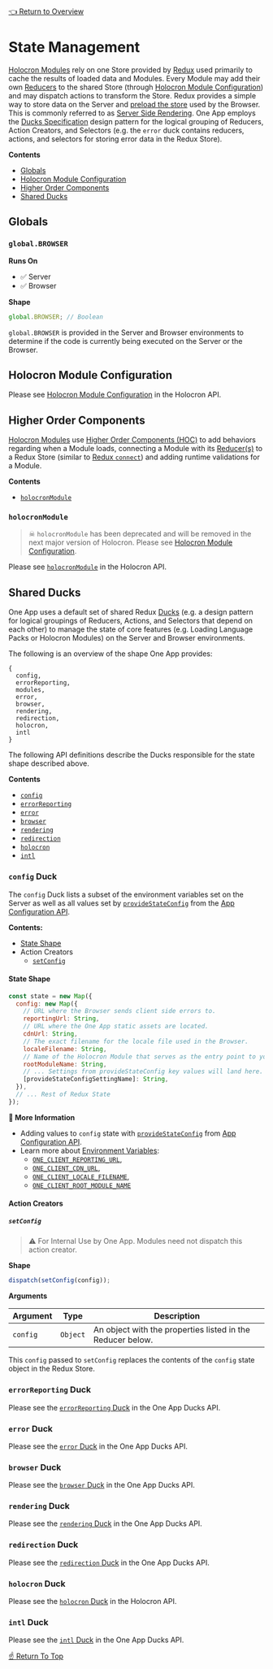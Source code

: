 [👈 Return to Overview](../API.md)

# State Management

[Holocron Modules](../API.md#modules) rely on one Store provided by [Redux](https://redux.js.org/) used primarily to cache the results of loaded data and Modules. Every Module may add their own [Reducers](https://redux.js.org/basics/reducers/) to the shared Store (through [Holocron Module Configuration]) and may dispatch actions to transform the Store. Redux provides a simple way to store data on the Server and [preload the store](https://redux.js.org/recipes/server-rendering#inject-initial-component-html-and-state) used by the Browser. This is commonly referred to as [Server Side Rendering](https://redux.js.org/recipes/server-rendering). One App employs the [Ducks Specification](https://github.com/erikras/ducks-modular-redux) design pattern for the logical grouping of Reducers, Action Creators, and Selectors (e.g. the `error` duck contains reducers, actions, and selectors for storing error data in the Redux Store).

**Contents**
* [Globals](#globals)
* [Holocron Module Configuration](#holocron-module-configuration)
* [Higher Order Components](#higher-order-components)
* [Shared Ducks](#shared-ducks)

## Globals

### `global.BROWSER`

**Runs On**
* ✅ Server
* ✅ Browser

**Shape**

```js
global.BROWSER; // Boolean
```

`global.BROWSER` is provided in the Server and Browser environments to determine if the code is currently being executed on the Server or the Browser.

## Holocron Module Configuration

<!--ONE-DOCS path="https://cdn.jsdelivr.net/gh/americanexpress/holocron@one-doc-templating/packages/holocron/API.md" id="Module.holocron" parentHeaderLevel="2" start-->

Please see [Holocron Module Configuration](https://github.com/americanexpress/holocron/blob/master/packages/holocron/API.md#holocron-module-configuration) in the Holocron API.

<!--ONE-DOCS end-->


## Higher Order Components

[Holocron Modules](../API.md#modules) use [Higher Order Components (HOC)](https://reactjs.org/docs/higher-order-components.html) to add behaviors regarding when a Module loads, connecting a Module with its [Reducer(s)](https://redux.js.org/basics/reducers/) to a Redux Store (similar to [Redux `connect`](https://react-redux.js.org/api/connect)) and adding runtime validations for a Module.

**Contents**
* [`holocronModule`](#holocronmodule)

<!--ONE-DOCS path="https://cdn.jsdelivr.net/gh/americanexpress/holocron@one-doc-templating/packages/holocron/API.md" id="holocronModule" parentHeaderLevel="2" start-->

### `holocronModule`

> ☠ `holocronModule` has been deprecated and will be removed in the next major version of Holocron. Please see [Holocron Module Configuration].

Please see [`holocronModule`](https://github.com/americanexpress/holocron/blob/master/packages/holocron/API.md#holocronmodule) in the Holocron API.

<!--ONE-DOCS end-->

## Shared Ducks

One App uses a default set of shared Redux [Ducks](https://github.com/erikras/ducks-modular-redux) (e.g. a design pattern for logical groupings of Reducers, Actions, and Selectors that depend on each other) to manage the state of core features (e.g. Loading Language Packs or Holocron Modules) on the Server and Browser environments.

The following is an overview of the shape One App provides:

```
{
  config,
  errorReporting,
  modules,
  error,
  browser,
  rendering,
  redirection,
  holocron,
  intl
}
```

The following API definitions describe the Ducks responsible for the state shape described above.

**Contents**
* [`config`](#config-duck)
* [`errorReporting`](#errorreporting-duck)
* [`error`](#error-duck)
* [`browser`](#browser-duck)
* [`rendering`](#rendering-duck)
* [`redirection`](#redirection-duck)
* [`holocron`](#holocron-duck)
* [`intl`](#intl-duck)

### `config` Duck
The `config` Duck lists a subset of the environment variables set on the Server as well as all values set by
[`provideStateConfig`](./App-Configuration.md#providestateconfig) from the [App Configuration API](./App-Configuration.md).

**Contents:**
* [State Shape](#state-shape)
* Action Creators
  * [`setConfig`](#setconfig)

#### State Shape

```js
const state = new Map({
  config: new Map({
    // URL where the Browser sends client side errors to.
    reportingUrl: String,
    // URL where the One App static assets are located.
    cdnUrl: String,
    // The exact filename for the locale file used in the Browser.
    localeFilename: String,
    // Name of the Holocron Module that serves as the entry point to your application.
    rootModuleName: String,
    // ... Settings from provideStateConfig key values will land here.
    [provideStateConfigSettingName]: String,
  }),
  // ... Rest of Redux State
});
```

**📘 More Information**
* Adding values to `config` state with [`provideStateConfig`](./App-Configuration.md#providestateconfig) from [App Configuration API](./App-Configuration.md).
* Learn more about [Environment Variables](../server/Environment-Variables.md):
  * [`ONE_CLIENT_REPORTING_URL`](../server/Environment-Variables.md#one_client_reporting_url),
  * [`ONE_CLIENT_CDN_URL`](../server/Environment-Variables.md#one_client_cdn_url),
  * [`ONE_CLIENT_LOCALE_FILENAME`](../server/Environment-Variables.md#one_client_locale_filename),
  * [`ONE_CLIENT_ROOT_MODULE_NAME`](../server/Environment-Variables.md#one_client_root_module_name)

#### Action Creators

##### `setConfig`

> ⚠️ For Internal Use by One App. Modules need not dispatch this action creator.

**Shape**

```js
dispatch(setConfig(config));
```

**Arguments**

| Argument | Type     | Description                                                |
|----------|----------|------------------------------------------------------------|
| `config` | `Object` | An object with the properties listed in the Reducer below. |

This `config` passed to `setConfig` replaces the contents of the `config` state object in the Redux Store.

<!--ONE-DOCS path="https://cdn.jsdelivr.net/gh/americanexpress/one-app-ducks@one-doc-templating/README.md" id="errorReporting-duck" parentHeaderLevel="2" start-->

### `errorReporting` Duck

Please see the [`errorReporting` Duck](https://github.com/americanexpress/one-app-ducks#errorreporting-duck) in the One App Ducks API.

<!--ONE-DOCS end-->

<!--ONE-DOCS path="https://cdn.jsdelivr.net/gh/americanexpress/one-app-ducks@one-doc-templating/README.md" id="error-duck" parentHeaderLevel="2" start-->

### `error` Duck

Please see the [`error` Duck](https://github.com/americanexpress/one-app-ducks#error-duck) in the One App Ducks API.

<!--ONE-DOCS end-->

<!--ONE-DOCS path="https://cdn.jsdelivr.net/gh/americanexpress/one-app-ducks@one-doc-templating/README.md" id="browser-duck" parentHeaderLevel="2" start-->

### `browser` Duck

Please see the [`browser` Duck](https://github.com/americanexpress/one-app-ducks#browser-duck) in the One App Ducks API.

<!--ONE-DOCS end-->

<!--ONE-DOCS path="https://cdn.jsdelivr.net/gh/americanexpress/one-app-ducks@one-doc-templating/README.md" id="rendering-duck" parentHeaderLevel="2" start-->

### `rendering` Duck

Please see the [`rendering` Duck](https://github.com/americanexpress/one-app-ducks#rendering-duck) in the One App Ducks API.

<!--ONE-DOCS end-->

<!--ONE-DOCS path="https://cdn.jsdelivr.net/gh/americanexpress/one-app-ducks@one-doc-templating/README.md" id="redirection-duck" parentHeaderLevel="2" start-->

### `redirection` Duck

Please see the [`redirection` Duck](https://github.com/americanexpress/one-app-ducks#redirection-duck) in the One App Ducks API.

<!--ONE-DOCS end-->

### `holocron` Duck

Please see the [`holocron` Duck](https://github.com/americanexpress/holocron/blob/master/packages/holocron/src/ducks/load.js) in the Holocron API.

<!--ONE-DOCS path="https://cdn.jsdelivr.net/gh/americanexpress/one-app-ducks@one-doc-templating/README.md" id="intl-duck" parentHeaderLevel="2" start-->

### `intl` Duck

Please see the [`intl` Duck](https://github.com/americanexpress/one-app-ducks#intl-duck) in the One App Ducks API.

<!--ONE-DOCS end-->

[☝️ Return To Top](#state-management)

[Holocron Module Configuration]: https://github.com/americanexpress/holocron/blob/master/packages/holocron/API.md#holocron-module-configuration
